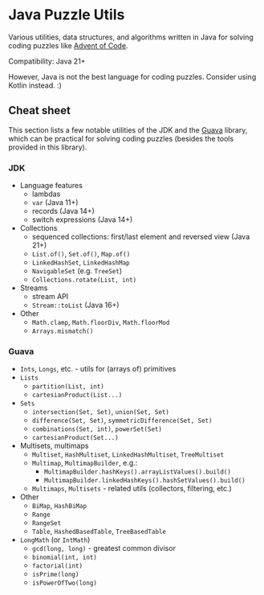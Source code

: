 # Java Puzzle Utils

Various utilities, data structures, and algorithms written in Java for solving coding puzzles like
[Advent of Code](https://adventofcode.com/).

Compatibility: Java 21+

However, Java is not the best language for coding puzzles. Consider using Kotlin instead. :)

## Cheat sheet

This section lists a few notable utilities of the JDK and the [Guava](https://github.com/google/guava) library,
which can be practical for solving coding puzzles (besides the tools provided in this library).

### JDK

* Language features
    * lambdas
    * `var` (Java 11+)
    * records (Java 14+)
    * switch expressions (Java 14+)
* Collections
    * sequenced collections: first/last element and reversed view (Java 21+)
    * `List.of()`, `Set.of()`, `Map.of()`
    * `LinkedHashSet`, `LinkedHashMap`
    * `NavigableSet` (e.g. `TreeSet`)
    * `Collections.rotate(List, int)`
* Streams
    * stream API
    * `Stream::toList` (Java 16+)
* Other
    * `Math.clamp`, `Math.floorDiv`, `Math.floorMod`
    * `Arrays.mismatch()`

### Guava

* `Ints`, `Longs`, etc. - utils for (arrays of) primitives
* `Lists`
    * `partition(List, int)`
    * `cartesianProduct(List...)`
* `Sets`
    * `intersection(Set, Set)`, `union(Set, Set)`
    * `difference(Set, Set)`, `symmetricDifference(Set, Set)`
    * `combinations(Set, int)`, `powerSet(Set)`
    * `cartesianProduct(Set...)`
* Multisets, multimaps
    * `Multiset`, `HashMultiset`, `LinkedHashMultiset`, `TreeMultiset`
    * `Multimap`, `MultimapBuilder`, e.g.:
        * `MultimapBuilder.hashKeys().arrayListValues().build()`
        * `MultimapBuilder.linkedHashKeys().hashSetValues().build()`
    * `Multimaps`, `Multisets` - related utils (collectors, filtering, etc.)
* Other
    * `BiMap`, `HashBiMap`
    * `Range`
    * `RangeSet`
    * `Table`, `HashedBasedTable`, `TreeBasedTable`
* `LongMath` (or `IntMath`)
    * `gcd(long, long)` - greatest common divisor
    * `binomial(int, int)`
    * `factorial(int)`
    * `isPrime(long)`
    * `isPowerOfTwo(long)`
